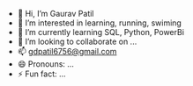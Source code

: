 - 👋 Hi, I’m Gaurav Patil
- 👀 I’m interested in learning, running, swiming
- 🌱 I’m currently learning SQL, Python, PowerBi
- 💞️ I’m looking to collaborate on ...
- 📫 gdpatil6756@gmail.com
- 😄 Pronouns: ...
- ⚡ Fun fact: ...

<!---
gauravpatil96/gauravpatil96 is a ✨ special ✨ repository because its `README.md` (this file) appears on your GitHub profile.
You can click the Preview link to take a look at your changes.
--->
